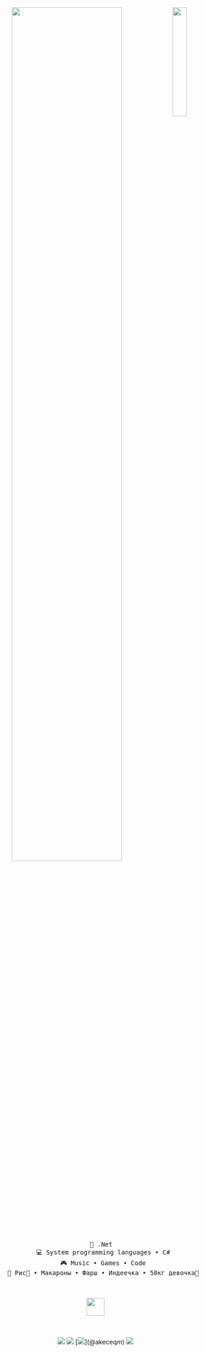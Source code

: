 <div align="center">
<img src="https://github.com/innng/innng/assets/26755058/5e0ce0fb-c544-4f8c-a307-5849165746d0" width="25%" align="right" />
<img src="https://readme-typing-svg.demolab.com?font=Inconsolata&weight=500&size=50&duration=300&pause=300&color=A7A459&center=true&vCenter=true&multiline=true&repeat=false&random=false&width=1300&height=140&lines=Салам+всем+нашим;Я+akeceqm+мини+пекка+3000+%E2%9C%A9" width="70%" />
<br><br>
<pre>
    💼 .Net 
    💻 System programming languages • C#
    🎮 Music • Games • Code
    🐾 Рис🐰 • Макароны • Фарш • Индеечка • 50кг девочка🐤
</pre>
<br><br>
<img src="https://raw.githubusercontent.com/innng/innng/master/assets/kyubey.gif" height="40" />
<br><br><br>
    
[![](https://img.shields.io/badge/linkedin-0a66c2)](http://linkedin.com/in/ingridrosselis)
[![](https://img.shields.io/badge/mastodon-6364ff)](https://tech.lgbt/@innng)
[![]([https://img.shields.io/badge/osu!-ff66ab](https://emc86.ru/wp-content/uploads/2023/03/telegram.png))](@akeceqm)
[![](https://img.shields.io/badge/enka.network-69899c)](https://enka.network/u/Inng/1A4HU1/10000069/1985924/)
</div>

